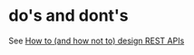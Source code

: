 # do's and dont's

See [How to (and how not to) design REST APIs](https://github.com/stickfigure/blog/wiki/How-to-\(and-how-not-to\)-design-REST-APIs)

